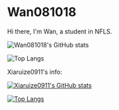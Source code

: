# Wan081018  

Hi there, I'm Wan, a student in NFLS.  

![Wan081018's GitHub stats](https://github-readme-stats.vercel.app/api?username=Wan081018&theme=tokyonight&show_icons=true)

![Top Langs](https://github-readme-stats.vercel.app/api/top-langs/?username=Wan081018&layout=compact&theme=tokyonight)

Xiaruize0911's info:  

[![Xiaruize0911's GitHub stats](https://github-readme-stats.vercel.app/api?username=Xiaruize0911&theme=tokyonight&show_icons=true)](https://github.com/xiaruize0911)  

[![Top Langs](https://github-readme-stats.vercel.app/api/top-langs/?username=Xiaruize0911&layout=compact&theme=tokyonight)](https://github.com/xiaruize0911) 
